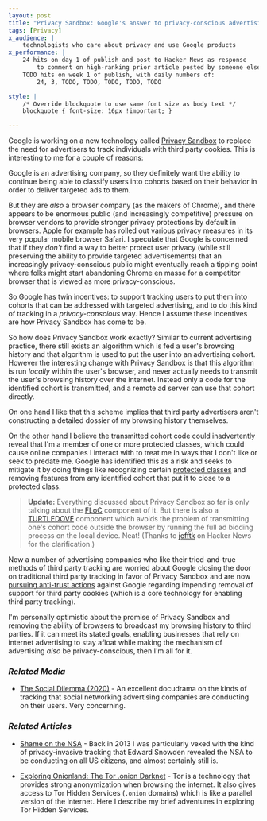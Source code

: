 ```yaml
---
layout: post
title: "Privacy Sandbox: Google's answer to privacy-conscious advertising"
tags: [Privacy]
x_audience: |
    technologists who care about privacy and use Google products
x_performance: |
    24 hits on day 1 of publish and post to Hacker News as response
        to comment on high-ranking prior article posted by someone else
    TODO hits on week 1 of publish, with daily numbers of:
        24, 3, TODO, TODO, TODO, TODO, TODO

style: |
    /* Override blockquote to use same font size as body text */
    blockquote { font-size: 16px !important; }

---
```


Google is working on a new technology called [Privacy Sandbox] to replace the
need for advertisers to track individuals with third party cookies. This is
interesting to me for a couple of reasons:

Google is an advertising company, so they definitely want the ability to
continue being able to classify users into cohorts based on their behavior in
order to deliver targeted ads to them.

But they are *also* a browser company (as the makers of Chrome), and there
appears to be enormous public (and increasingly competitive) pressure on
browser vendors to provide stronger privacy protections by default in browsers.
Apple for example has rolled out various<!-- TODO: footnote --> privacy measures in its
very popular mobile browser Safari<!-- TODO: footnote -->. I speculate that Google is
concerned that if they *don't* find a way to better protect user privacy
(while still preserving the ability to provide targeted advertisements)
that an increasingly privacy-conscious public might eventually reach a 
tipping point where folks might start abandoning Chrome en masse for a
competitor browser that is viewed as more privacy-conscious.

So Google has twin incentives: to support tracking users to put them into
cohorts that can be addressed with targeted advertising, and to do this kind
of tracking in a *privacy-conscious* way. Hence I assume these incentives are
how Privacy Sandbox has come to be.

So how does Privacy Sandbox work exactly? Similar to current advertising
practice, there still exists an algorithm which is fed a user's browsing
history and that algorithm is used to put the user into an advertising cohort.
However the interesting change with Privacy Sandbox is that this algorithm
is run *locally* within the user's browser, and never actually needs to 
transmit the user's browsing history over the internet. Instead only a code 
for the identified cohort is transmitted, and a remote ad server can use that 
cohort directly.

On one hand I like that this scheme implies that third party advertisers aren't
constructing a detailed dossier of my browsing history themselves. 

On the other hand I believe the transmitted cohort code could inadvertently
reveal that I'm a member of one or more protected classes, which could cause
online companies I interact with to treat me in ways that I don't like or seek
to predate me. Google has identified this as a risk and seeks to mitigate it
by doing things like recognizing certain [protected classes] and removing
features from any identified cohort that put it to close to a protected class.

> **Update:** Everything discussed about Privacy Sandbox so far is only talking
> about the [FLoC] component of it. But there is also a [TURTLEDOVE] component
> which avoids the problem of transmitting one's cohort code outside the browser
> by running the full ad bidding process on the local device. Neat! (Thanks to
> [jefftk](https://news.ycombinator.com/item?id=26027504) on Hacker News 
> for the clarification.)

[FLoC]: https://github.com/WICG/floc#readme
[TURTLEDOVE]: https://github.com/WICG/turtledove#readme

Now a number of advertising companies who like their tried-and-true methods of
third party tracking are worried about Google closing the door on traditional
third party tracking in favor of Privacy Sandbox and are now 
[pursuing anti-trust actions] against Google regarding impending removal of 
support for third party cookies (which is a core technology for enabling
third party tracking).

I'm personally optimistic about the promise of Privacy Sandbox and removing
the ability of browsers to broadcast my browsing history to third parties.
If it can meet its stated goals, enabling businesses that rely on internet
advertising to stay afloat while making the mechanism of advertising *also* be
privacy-conscious, then I'm all for it.

[Privacy Sandbox]: https://blog.google/products/ads-commerce/2021-01-privacy-sandbox/

[protected classes]: https://support.google.com/adspolicy/answer/143465?hl=en

[pursuing anti-trust actions]: https://digiday.com/media/why-googles-approach-to-replacing-the-cookie-is-drawing-antitrust-scrutiny/

### *Related Media*

* [The Social Dilemma (2020)](https://www.thesocialdilemma.com/) - 
  An excellent docudrama on the kinds of tracking that social networking 
  advertising companies are conducting on their users. Very concerning.

### *Related Articles*

* [Shame on the NSA](/articles/2013/10/21/shame-on-the-nsa/) - Back in 2013 
  I was particularly vexed with the kind of privacy-invasive tracking that 
  Edward Snowden revealed the NSA to be conducting on all US citizens, 
  and almost certainly still is.

* [Exploring Onionland: The Tor .onion Darknet](/articles/2013/04/21/exploring-onionland-the-tor-onion-darknet/) - Tor 
  is a technology that provides strong anonymization when browsing the internet.
  It also gives access to Tor Hidden Services (`.onion` domains) which is like a 
  parallel version of the internet. Here I describe my brief adventures in 
  exploring Tor Hidden Services.
